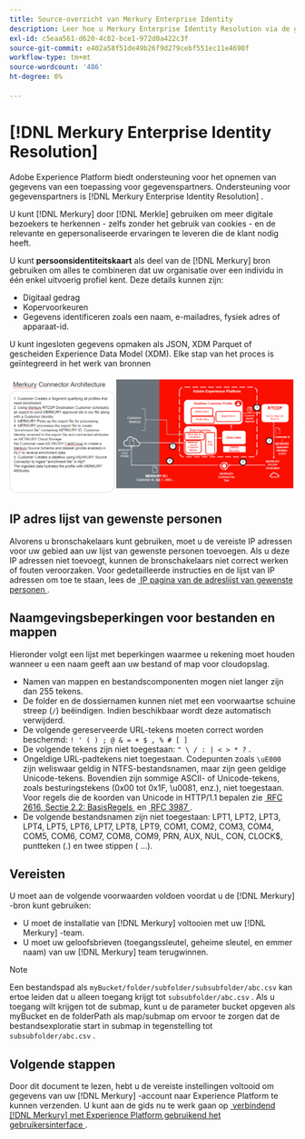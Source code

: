 ```yaml
---
title: Source-overzicht van Merkury Enterprise Identity
description: Leer hoe u Merkury Enterprise Identity Resolution via de gebruikersinterface kunt verbinden met Adobe Experience Platform.
exl-id: c5eaa561-d620-4c82-bce1-972d0a422c3f
source-git-commit: e402a58f51de49b26f9d279cebf551ec11e4698f
workflow-type: tm+mt
source-wordcount: '486'
ht-degree: 0%

---
```


# [!DNL Merkury Enterprise Identity Resolution]

Adobe Experience Platform biedt ondersteuning voor het opnemen van gegevens van een toepassing voor gegevenspartners. Ondersteuning voor gegevenspartners is [!DNL Merkury Enterprise Identity Resolution] .

U kunt [!DNL Merkury] door [!DNL Merkle] gebruiken om meer digitale bezoekers te herkennen - zelfs zonder het gebruik van cookies - en de relevante en gepersonaliseerde ervaringen te leveren die de klant nodig heeft.

U kunt **persoonsidentiteitskaart** als deel van de [!DNL Merkury] bron gebruiken om alles te combineren dat uw organisatie over een individu in één enkel uitvoerig profiel kent. Deze details kunnen zijn:

- Digitaal gedrag
- Kopervoorkeuren
- Gegevens identificeren zoals een naam, e-mailadres, fysiek adres of apparaat-id.

U kunt ingesloten gegevens opmaken als JSON, XDM Parquet of gescheiden Experience Data Model (XDM). Elke stap van het proces is geïntegreerd in het werk van bronnen

![&#x200B; een illustratie van het werkschema van de gegevensverwerking voor de bron van de Merkury.](../../images/tutorials/create/merkury-enterprise-identity-resolution-assets/architecture.png)

## IP adres lijst van gewenste personen

Alvorens u bronschakelaars kunt gebruiken, moet u de vereiste IP adressen voor uw gebied aan uw lijst van gewenste personen toevoegen. Als u deze IP adressen niet toevoegt, kunnen de bronschakelaars niet correct werken of fouten veroorzaken. Voor gedetailleerde instructies en de lijst van IP adressen om toe te staan, lees de [&#x200B; IP pagina van de adreslijst van gewenste personen &#x200B;](../../ip-address-allow-list.md).

## Naamgevingsbeperkingen voor bestanden en mappen

Hieronder volgt een lijst met beperkingen waarmee u rekening moet houden wanneer u een naam geeft aan uw bestand of map voor cloudopslag.

- Namen van mappen en bestandscomponenten mogen niet langer zijn dan 255 tekens.
- De folder en de dossiernamen kunnen niet met een voorwaartse schuine streep (`/`) beëindigen. Indien beschikbaar wordt deze automatisch verwijderd.
- De volgende gereserveerde URL-tekens moeten correct worden beschermd: `! ' ( ) ; @ & = + $ , % # [ ]`
- De volgende tekens zijn niet toegestaan: `" \ / : | < > * ?` .
- Ongeldige URL-padtekens niet toegestaan. Codepunten zoals `\uE000` zijn weliswaar geldig in NTFS-bestandsnamen, maar zijn geen geldige Unicode-tekens. Bovendien zijn sommige ASCII- of Unicode-tekens, zoals besturingstekens (0x00 tot 0x1F, \u0081, enz.), niet toegestaan. Voor regels die de koorden van Unicode in HTTP/1.1 bepalen zie [&#x200B; RFC 2616, Sectie 2.2: BasisRegels &#x200B;](https://www.ietf.org/rfc/rfc2616.txt) en [&#x200B; RFC 3987 &#x200B;](https://www.ietf.org/rfc/rfc3987.txt).
- De volgende bestandsnamen zijn niet toegestaan: LPT1, LPT2, LPT3, LPT4, LPT5, LPT6, LPT7, LPT8, LPT9, COM1, COM2, COM3, COM4, COM5, COM6, COM7, COM8, COM9, PRN, AUX, NUL, CON, CLOCK$, puntteken (.) en twee stippen ( ...).

## Vereisten

U moet aan de volgende voorwaarden voldoen voordat u de [!DNL Merkury] -bron kunt gebruiken:

- U moet de installatie van [!DNL Merkury] voltooien met uw [!DNL Merkury] -team.
- U moet uw geloofsbrieven (toegangssleutel, geheime sleutel, en emmer naam) van uw [!DNL Merkury] team terugwinnen. 

>[!NOTE]
>
>Een bestandspad als `myBucket/folder/subfolder/subsubfolder/abc.csv` kan ertoe leiden dat u alleen toegang krijgt tot `subsubfolder/abc.csv` . Als u toegang wilt krijgen tot de submap, kunt u de parameter bucket opgeven als myBucket en de folderPath als map/submap om ervoor te zorgen dat de bestandsexploratie start in submap in tegenstelling tot `subsubfolder/abc.csv` .

## Volgende stappen

Door dit document te lezen, hebt u de vereiste instellingen voltooid om gegevens van uw [!DNL Merkury] -account naar Experience Platform te kunnen verzenden. U kunt aan de gids nu te werk gaan op [&#x200B; verbindend  [!DNL Merkury]  met Experience Platform gebruikend het gebruikersinterface &#x200B;](../../tutorials/ui/create/data-partners/merkury.md).
